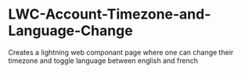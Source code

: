 # LWC-Account-Timezone-and-Language-Change
Creates a  lightning web componant page where one can change their timezone and toggle language between english and french
